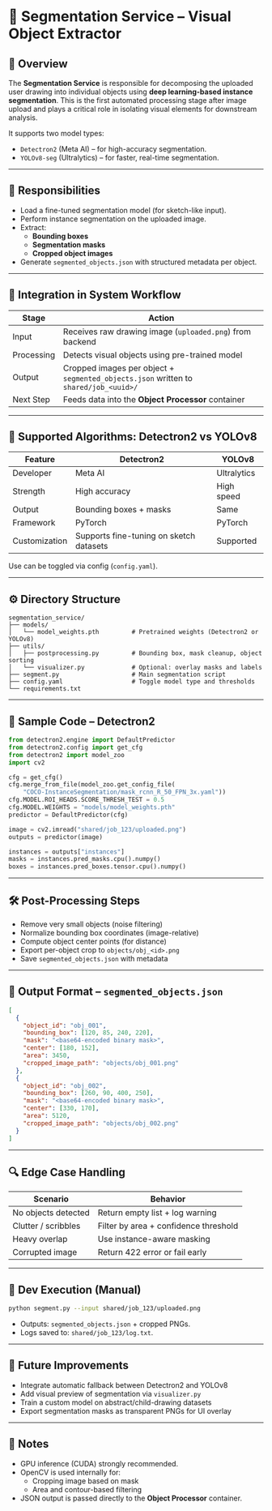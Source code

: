 # 🧠 Segmentation Service – Visual Object Extractor

## 📌 Overview
The **Segmentation Service** is responsible for decomposing the uploaded user drawing into individual objects using **deep learning-based instance segmentation**. This is the first automated processing stage after image upload and plays a critical role in isolating visual elements for downstream analysis.

It supports two model types:
- `Detectron2` (Meta AI) – for high-accuracy segmentation.
- `YOLOv8-seg` (Ultralytics) – for faster, real-time segmentation.

---

## 🎯 Responsibilities

- Load a fine-tuned segmentation model (for sketch-like input).
- Perform instance segmentation on the uploaded image.
- Extract:
  - **Bounding boxes**
  - **Segmentation masks**
  - **Cropped object images**
- Generate `segmented_objects.json` with structured metadata per object.

---

## 🔄 Integration in System Workflow

| Stage        | Action |
|--------------|--------|
| Input        | Receives raw drawing image (`uploaded.png`) from backend |
| Processing   | Detects visual objects using pre-trained model |
| Output       | Cropped images per object + `segmented_objects.json` written to `shared/job_<uuid>/` |
| Next Step    | Feeds data into the **Object Processor** container |

---

## 🧠 Supported Algorithms: Detectron2 vs YOLOv8

| Feature     | Detectron2        | YOLOv8              |
|-------------|--------------------|---------------------|
| Developer   | Meta AI            | Ultralytics         |
| Strength    | High accuracy      | High speed          |
| Output      | Bounding boxes + masks | Same           |
| Framework   | PyTorch            | PyTorch             |
| Customization | Supports fine-tuning on sketch datasets | Supported |

Use can be toggled via config (`config.yaml`).

---

## ⚙️ Directory Structure

```
segmentation_service/
├── models/
│   └── model_weights.pth         # Pretrained weights (Detectron2 or YOLOv8)
├── utils/
│   ├── postprocessing.py         # Bounding box, mask cleanup, object sorting
│   └── visualizer.py             # Optional: overlay masks and labels
├── segment.py                    # Main segmentation script
├── config.yaml                   # Toggle model type and thresholds
└── requirements.txt
```

---

## 🧪 Sample Code – Detectron2

```python
from detectron2.engine import DefaultPredictor
from detectron2.config import get_cfg
from detectron2 import model_zoo
import cv2

cfg = get_cfg()
cfg.merge_from_file(model_zoo.get_config_file(
    "COCO-InstanceSegmentation/mask_rcnn_R_50_FPN_3x.yaml"))
cfg.MODEL.ROI_HEADS.SCORE_THRESH_TEST = 0.5
cfg.MODEL.WEIGHTS = "models/model_weights.pth"
predictor = DefaultPredictor(cfg)

image = cv2.imread("shared/job_123/uploaded.png")
outputs = predictor(image)

instances = outputs["instances"]
masks = instances.pred_masks.cpu().numpy()
boxes = instances.pred_boxes.tensor.cpu().numpy()
```

---

## 🛠️ Post-Processing Steps

- Remove very small objects (noise filtering)
- Normalize bounding box coordinates (image-relative)
- Compute object center points (for distance)
- Export per-object crop to `objects/obj_<id>.png`
- Save `segmented_objects.json` with metadata

---

## 📄 Output Format – `segmented_objects.json`

```json
[
  {
    "object_id": "obj_001",
    "bounding_box": [120, 85, 240, 220],
    "mask": "<base64-encoded binary mask>",
    "center": [180, 152],
    "area": 3450,
    "cropped_image_path": "objects/obj_001.png"
  },
  {
    "object_id": "obj_002",
    "bounding_box": [260, 90, 400, 250],
    "mask": "<base64-encoded binary mask>",
    "center": [330, 170],
    "area": 5120,
    "cropped_image_path": "objects/obj_002.png"
  }
]
```

---

## 🔍 Edge Case Handling

| Scenario           | Behavior                                      |
|--------------------|-----------------------------------------------|
| No objects detected | Return empty list + log warning              |
| Clutter / scribbles | Filter by area + confidence threshold         |
| Heavy overlap       | Use instance-aware masking                    |
| Corrupted image     | Return 422 error or fail early                |

---

## 🧾 Dev Execution (Manual)

```bash
python segment.py --input shared/job_123/uploaded.png
```

- Outputs: `segmented_objects.json` + cropped PNGs.
- Logs saved to: `shared/job_123/log.txt`.

---

## 🔮 Future Improvements

- Integrate automatic fallback between Detectron2 and YOLOv8
- Add visual preview of segmentation via `visualizer.py`
- Train a custom model on abstract/child-drawing datasets
- Export segmentation masks as transparent PNGs for UI overlay

---

## 📌 Notes

- GPU inference (CUDA) strongly recommended.
- OpenCV is used internally for:
  - Cropping image based on mask
  - Area and contour-based filtering
- JSON output is passed directly to the **Object Processor** container.